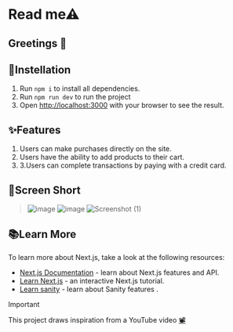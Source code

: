 # Read me⚠ 
## Greetings 💐



## 🚀Instellation
  1. Run ``` npm i ``` to install all dependencies.
  2. Run ``` npm run dev ``` to run the project
  3. Open [http://localhost:3000](http://localhost:3000) with your browser to see the result.

## ✨Features
1. Users can make purchases directly on the site.
2. Users have the ability to add products to their cart.
3. 3.Users can complete transactions by paying with a credit card.

## 📸Screen Short
>![image](https://github.com/jaisuriya97/Full-Stack-Ecommerce/assets/80122325/3d49a8e8-5161-45d0-a4dc-d99dbe7e2e27)
>![image](https://github.com/jaisuriya97/Full-Stack-Ecommerce/assets/80122325/0aac5e74-8cb2-4b95-aedd-1e3f1026eb66)
>![Screenshot (1)](https://github.com/jaisuriya97/Full-Stack-Ecommerce/assets/80122325/953aec14-8940-48ec-b4c0-d5ef029561f9)


  


## 📚Learn More

To learn more about Next.js, take a look at the following resources:

- [Next.js Documentation](https://nextjs.org/docs) - learn about Next.js features and API.
- [Learn Next.js](https://nextjs.org/learn) - an interactive Next.js tutorial.
- [Learn sanity](https://www.sanity.io/docs) - learn about Sanity features .

>[!IMPORTANT]
>This project draws inspiration from a YouTube video [📽️](https://youtu.be/4mOkFXyxfsU?si=Xi84dtkKhn3qj0EG)

